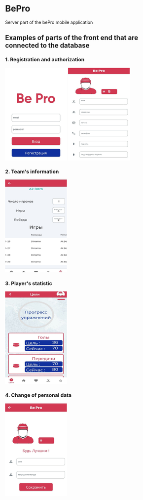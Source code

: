 # BePro
Server part of the bePro mobile application

## Examples of parts of the front end that are connected to the database

### 1. Registration and authorization

<img src="img/autorization.jpg" alt="Image 1" width="200px" height="300px" style="display: inline-block;"> <img src="img/Registration.jpg" alt="Image 2" width="200px" height="300px" style="display: inline-block;">

### 2. Team's information

<img src="img/teams_info.jpg" alt="Image 1" width="200px" height="300px">

### 3. Player's statistic

<img src="img/statictics.jpg" alt="Image 1" width="200px" height="300px">

### 4. Change of personal data

<img src="img/person_data.jpg" alt="Image 1" width="200px" height="300px">
